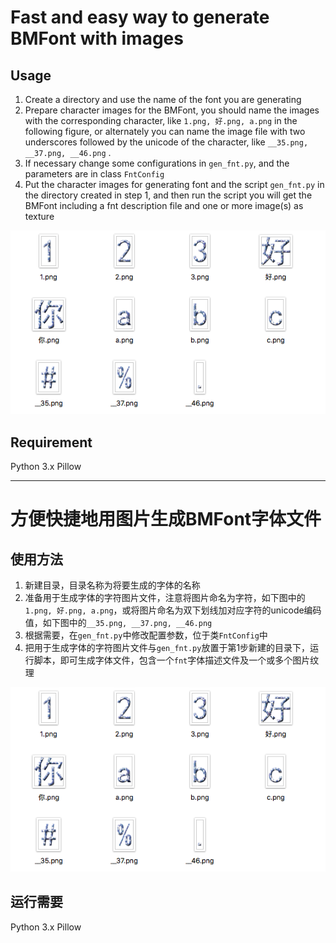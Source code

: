 # Fast and easy way to generate BMFont with images

## Usage

1. Create a directory and use the name of the font you are generating
2. Prepare character images for the BMFont, you should name the images with the corresponding character, like `1.png, 好.png, a.png` in the following figure, or alternately you can name the image file with two underscores followed by the unicode of the character, like `__35.png, __37.png, __46.png` .
3. If necessary change some configurations in `gen_fnt.py`, and the parameters are in class `FntConfig`
4. Put the character images for generating font and the script `gen_fnt.py` in the directory created in step 1, and then run the script you will get the BMFont including a fnt description file and one or more image(s) as texture

![source_images.png](source_images.png)


## Requirement

Python 3.x
Pillow

---

# 方便快捷地用图片生成BMFont字体文件

## 使用方法

1. 新建目录，目录名称为将要生成的字体的名称
2. 准备用于生成字体的字符图片文件，注意将图片命名为字符，如下图中的`1.png, 好.png, a.png`，或将图片命名为双下划线加对应字符的unicode编码值，如下图中的`__35.png, __37.png, __46.png`
3. 根据需要，在`gen_fnt.py`中修改配置参数，位于类`FntConfig`中
4. 把用于生成字体的字符图片文件与`gen_fnt.py`放置于第1步新建的目录下，运行脚本，即可生成字体文件，包含一个`fnt`字体描述文件及一个或多个图片纹理

![source_images.png](source_images.png)


## 运行需要

Python 3.x
Pillow

